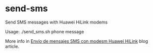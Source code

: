 # send-sms
Send SMS messages with Huawei HiLink modems

Usage: ./send_sms.sh phone message

More info in <a href="https://www.cuadernoinformatica.com/2023/11/envio-de-mensajes-sms-con-modems-huawei-hilink.html">Envío de mensajes SMS con modesm Huawei HiLink</a> blog article.
